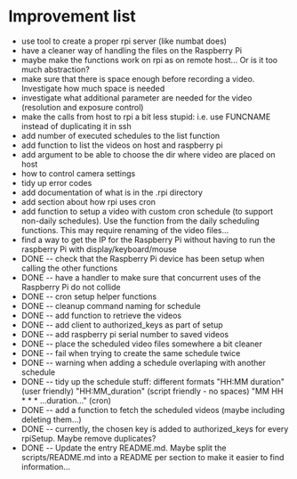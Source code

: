 # Improvement list

* use tool to create a proper rpi server (like numbat does)
* have a cleaner way of handling the files on the Raspberry Pi
* maybe make the functions work on rpi as on remote host... Or is it too much abstraction?
* make sure that there is space enough before recording a video. Investigate how much space is needed
* investigate what additional parameter are needed for the video (resolution and exposure control)
* make the calls from host to rpi a bit less stupid: i.e. use FUNCNAME instead of duplicating it in ssh
* add number of executed schedules to the list function
* add function to list the videos on host and raspberry pi
* add argument to be able to choose the dir where video are placed on host
* how to control camera settings
* tidy up error codes
* add documentation of what is in the .rpi directory
* add section about how rpi uses cron
* add function to setup a video with custom cron schedule (to support non-daily schedules). Use the function from the daily scheduling functions. This may require renaming of the video files...
* find a way to get the IP for the Raspberry Pi without having to run the raspberry Pi with display/keyboard/mouse
* DONE -- check that the Raspberry Pi device has been setup when calling the other functions
* DONE -- have a handler to make sure that concurrent uses of the Raspberry Pi do not collide
* DONE -- cron setup helper functions
* DONE -- cleanup command naming for schedule
* DONE -- add function to retrieve the videos
* DONE -- add client to authorized_keys as part of setup
* DONE -- add raspberry pi serial number to saved videos
* DONE -- place the scheduled video files somewhere a bit cleaner
* DONE -- fail when trying to create the same schedule twice
* DONE -- warning when adding a schedule overlaping with another schedule
* DONE -- tidy up the schedule stuff: different formats "HH:MM duration" (user friendly) "HH:MM_duration" (script friendly - no spaces) "MM HH * * * ...duration..." (cron)
* DONE -- add a function to fetch the scheduled videos (maybe including deleting them...)
* DONE -- currently, the chosen key is added to authorized_keys for every rpiSetup. Maybe remove duplicates?
* DONE -- Update the entry README.md. Maybe split the scripts/README.md into a README per section to make it easier to find information...
